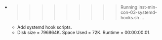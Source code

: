 * >>>>>>>>> Running inst-min-con-03-systemd-hooks.sh ...
  * Add systemd hook scripts.
  * Disk size = 796864K. Space Used = 72K. Runtime = 00:00:00:01.
